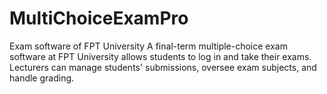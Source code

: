 # MultiChoiceExamPro
Exam software of FPT University
A final-term multiple-choice exam software at FPT University allows students to log in and take their exams. Lecturers can manage students' submissions, oversee exam subjects, and handle grading.
